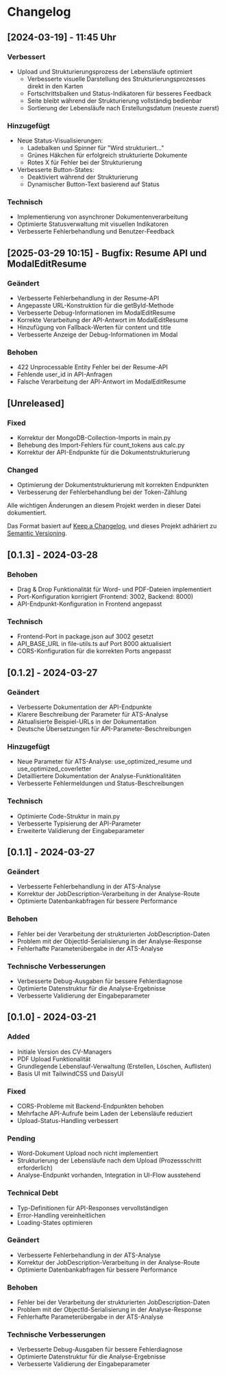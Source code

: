 # Changelog

## [2024-03-19] - 11:45 Uhr

### Verbessert
- Upload und Strukturierungsprozess der Lebensläufe optimiert
  - Verbesserte visuelle Darstellung des Strukturierungsprozesses direkt in den Karten
  - Fortschrittsbalken und Status-Indikatoren für besseres Feedback
  - Seite bleibt während der Strukturierung vollständig bedienbar
  - Sortierung der Lebensläufe nach Erstellungsdatum (neueste zuerst)

### Hinzugefügt
- Neue Status-Visualisierungen:
  - Ladebalken und Spinner für "Wird strukturiert..."
  - Grünes Häkchen für erfolgreich strukturierte Dokumente
  - Rotes X für Fehler bei der Strukturierung
- Verbesserte Button-States:
  - Deaktiviert während der Strukturierung
  - Dynamischer Button-Text basierend auf Status

### Technisch
- Implementierung von asynchroner Dokumentenverarbeitung
- Optimierte Statusverwaltung mit visuellen Indikatoren
- Verbesserte Fehlerbehandlung und Benutzer-Feedback

## [2025-03-29 10:15] - Bugfix: Resume API und ModalEditResume

### Geändert
- Verbesserte Fehlerbehandlung in der Resume-API
- Angepasste URL-Konstruktion für die getById-Methode
- Verbesserte Debug-Informationen im ModalEditResume
- Korrekte Verarbeitung der API-Antwort im ModalEditResume
- Hinzufügung von Fallback-Werten für content und title
- Verbesserte Anzeige der Debug-Informationen im Modal

### Behoben
- 422 Unprocessable Entity Fehler bei der Resume-API
- Fehlende user_id in API-Anfragen
- Falsche Verarbeitung der API-Antwort im ModalEditResume

## [Unreleased]

### Fixed
- Korrektur der MongoDB-Collection-Imports in main.py
- Behebung des Import-Fehlers für count_tokens aus calc.py
- Korrektur der API-Endpunkte für die Dokumentstrukturierung

### Changed
- Optimierung der Dokumentstrukturierung mit korrekten Endpunkten
- Verbesserung der Fehlerbehandlung bei der Token-Zählung

Alle wichtigen Änderungen an diesem Projekt werden in dieser Datei dokumentiert.

Das Format basiert auf [Keep a Changelog](https://keepachangelog.com/de/1.0.0/),
und dieses Projekt adhäriert zu [Semantic Versioning](https://semver.org/lang/de/).

## [0.1.3] - 2024-03-28

### Behoben
- Drag & Drop Funktionalität für Word- und PDF-Dateien implementiert
- Port-Konfiguration korrigiert (Frontend: 3002, Backend: 8000)
- API-Endpunkt-Konfiguration in Frontend angepasst

### Technisch
- Frontend-Port in package.json auf 3002 gesetzt
- API_BASE_URL in file-utils.ts auf Port 8000 aktualisiert
- CORS-Konfiguration für die korrekten Ports angepasst

## [0.1.2] - 2024-03-27

### Geändert
- Verbesserte Dokumentation der API-Endpunkte
- Klarere Beschreibung der Parameter für ATS-Analyse
- Aktualisierte Beispiel-URLs in der Dokumentation
- Deutsche Übersetzungen für API-Parameter-Beschreibungen

### Hinzugefügt
- Neue Parameter für ATS-Analyse: use_optimized_resume und use_optimized_coverletter
- Detailliertere Dokumentation der Analyse-Funktionalitäten
- Verbesserte Fehlermeldungen und Status-Beschreibungen

### Technisch
- Optimierte Code-Struktur in main.py
- Verbesserte Typisierung der API-Parameter
- Erweiterte Validierung der Eingabeparameter

## [0.1.1] - 2024-03-27

### Geändert
- Verbesserte Fehlerbehandlung in der ATS-Analyse
- Korrektur der JobDescription-Verarbeitung in der Analyse-Route
- Optimierte Datenbankabfragen für bessere Performance

### Behoben
- Fehler bei der Verarbeitung der strukturierten JobDescription-Daten
- Problem mit der ObjectId-Serialisierung in der Analyse-Response
- Fehlerhafte Parameterübergabe in der ATS-Analyse

### Technische Verbesserungen
- Verbesserte Debug-Ausgaben für bessere Fehlerdiagnose
- Optimierte Datenstruktur für die Analyse-Ergebnisse
- Verbesserte Validierung der Eingabeparameter

## [0.1.0] - 2024-03-21

### Added
- Initiale Version des CV-Managers
- PDF Upload Funktionalität
- Grundlegende Lebenslauf-Verwaltung (Erstellen, Löschen, Auflisten)
- Basis UI mit TailwindCSS und DaisyUI

### Fixed
- CORS-Probleme mit Backend-Endpunkten behoben
- Mehrfache API-Aufrufe beim Laden der Lebensläufe reduziert
- Upload-Status-Handling verbessert

### Pending
- Word-Dokument Upload noch nicht implementiert
- Strukturierung der Lebensläufe nach dem Upload (Prozessschritt erforderlich)
- Analyse-Endpunkt vorhanden, Integration in UI-Flow ausstehend

### Technical Debt
- Typ-Definitionen für API-Responses vervollständigen
- Error-Handling vereinheitlichen
- Loading-States optimieren

### Geändert
- Verbesserte Fehlerbehandlung in der ATS-Analyse
- Korrektur der JobDescription-Verarbeitung in der Analyse-Route
- Optimierte Datenbankabfragen für bessere Performance

### Behoben
- Fehler bei der Verarbeitung der strukturierten JobDescription-Daten
- Problem mit der ObjectId-Serialisierung in der Analyse-Response
- Fehlerhafte Parameterübergabe in der ATS-Analyse

### Technische Verbesserungen
- Verbesserte Debug-Ausgaben für bessere Fehlerdiagnose
- Optimierte Datenstruktur für die Analyse-Ergebnisse
- Verbesserte Validierung der Eingabeparameter 